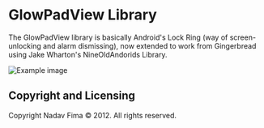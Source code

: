GlowPadView Library  
====
  
The GlowPadView library is basically Android's Lock Ring (way of screen-unlocking and alarm dismissing), now extended to work from Gingerbread using Jake Wharton's NineOldAndorids Library.

![Example image](https://raw.github.com/nadavfima/GlowPadView/master/example.png)


Copyright and Licensing
----

Copyright Nadav Fima © 2012. All rights reserved.

